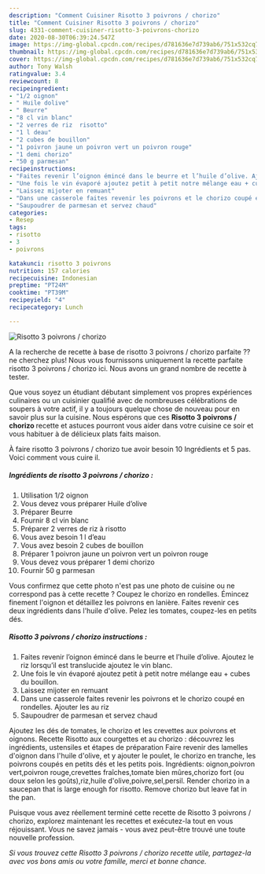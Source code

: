```yaml
---
description: "Comment Cuisiner Risotto 3 poivrons / chorizo"
title: "Comment Cuisiner Risotto 3 poivrons / chorizo"
slug: 4331-comment-cuisiner-risotto-3-poivrons-chorizo
date: 2020-08-30T06:39:24.547Z
image: https://img-global.cpcdn.com/recipes/d781636e7d739ab6/751x532cq70/risotto-3-poivrons-chorizo-photo-principale-de-la-recette.jpg
thumbnail: https://img-global.cpcdn.com/recipes/d781636e7d739ab6/751x532cq70/risotto-3-poivrons-chorizo-photo-principale-de-la-recette.jpg
cover: https://img-global.cpcdn.com/recipes/d781636e7d739ab6/751x532cq70/risotto-3-poivrons-chorizo-photo-principale-de-la-recette.jpg
author: Tony Walsh
ratingvalue: 3.4
reviewcount: 8
recipeingredient:
- "1/2 oignon"
- " Huile dolive"
- " Beurre"
- "8 cl vin blanc"
- "2 verres de riz  risotto"
- "1 l deau"
- "2 cubes de bouillon"
- "1 poivron jaune un poivron vert un poivron rouge"
- "1 demi chorizo"
- "50 g parmesan"
recipeinstructions:
- "Faites revenir l’oignon émincé dans le beurre et l’huile d’olive. Ajoutez le riz lorsqu’il est translucide ajoutez le vin blanc."
- "Une fois le vin évaporé ajoutez petit à petit notre mélange eau + cubes du bouillon."
- "Laissez mijoter en remuant"
- "Dans une casserole faites revenir les poivrons et le chorizo coupé en rondelles. Ajouter les au riz"
- "Saupoudrer de parmesan et servez chaud"
categories:
- Resep
tags:
- risotto
- 3
- poivrons

katakunci: risotto 3 poivrons 
nutrition: 157 calories
recipecuisine: Indonesian
preptime: "PT24M"
cooktime: "PT39M"
recipeyield: "4"
recipecategory: Lunch

---
```



![Risotto 3 poivrons / chorizo](https://img-global.cpcdn.com/recipes/d781636e7d739ab6/751x532cq70/risotto-3-poivrons-chorizo-photo-principale-de-la-recette.jpg)

A la recherche de recette à base de risotto 3 poivrons / chorizo parfaite ?? ne cherchez plus! Nous vous fournissons uniquement la recette parfaite risotto 3 poivrons / chorizo ici. Nous avons un grand nombre de recette à tester.

Que vous soyez un étudiant débutant simplement vos propres expériences culinaires ou un cuisinier qualifié avec de nombreuses célébrations de soupers à votre actif, il y a toujours quelque chose de nouveau pour en savoir plus sur la cuisine. Nous espérons que ces <strong> Risotto 3 poivrons / chorizo </strong> recette et astuces pourront vous aider dans votre cuisine ce soir et vous habituer à de délicieux plats faits maison.

<!--inarticleads1-->

À faire risotto 3 poivrons / chorizo tue avoir besoin 10 Ingrédients et 5 pas. Voici comment vous cuire il.

##### Ingrédients de risotto 3 poivrons / chorizo :

1. Utilisation 1/2 oignon
1. Vous devez vous préparer  Huile d’olive
1. Préparer  Beurre
1. Fournir 8 cl vin blanc
1. Préparer 2 verres de riz à risotto
1. Vous avez besoin 1 l d’eau
1. Vous avez besoin 2 cubes de bouillon
1. Préparer 1 poivron jaune un poivron vert un poivron rouge
1. Vous devez vous préparer 1 demi chorizo
1. Fournir 50 g parmesan


Vous confirmez que cette photo n&#39;est pas une photo de cuisine ou ne correspond pas à cette recette ? Coupez le chorizo en rondelles. Émincez finement l&#39;oignon et détaillez les poivrons en lanière. Faites revenir ces deux ingrédients dans l&#39;huile d&#39;olive. Pelez les tomates, coupez-les en petits dés. 

<!--inarticleads2-->

##### Risotto 3 poivrons / chorizo instructions :

1. Faites revenir l’oignon émincé dans le beurre et l’huile d’olive. Ajoutez le riz lorsqu’il est translucide ajoutez le vin blanc.
1. Une fois le vin évaporé ajoutez petit à petit notre mélange eau + cubes du bouillon.
1. Laissez mijoter en remuant
1. Dans une casserole faites revenir les poivrons et le chorizo coupé en rondelles. Ajouter les au riz
1. Saupoudrer de parmesan et servez chaud


Ajoutez les dés de tomates, le chorizo et les crevettes aux poivrons et oignons. Recette Risotto aux courgettes et au chorizo : découvrez les ingrédients, ustensiles et étapes de préparation Faire revenir des lamelles d&#39;oignon dans l&#39;huile d&#39;olive, et y ajouter le poulet, le chorizo en tranche, les poivrons coupés en petits dés et les petits pois. Ingrédients: oignon,poivron vert,poivron rouge,crevettes fraîches,tomate bien mûres,chorizo fort (ou doux selon les goûts),riz,huile d&#39;olive,poivre,sel,persil. Render chorizo in a saucepan that is large enough for risotto. Remove chorizo but leave fat in the pan. 

<!--inarticleads1-->

<p>
Puisque vous avez réellement terminé cette recette de Risotto 3 poivrons / chorizo, explorez maintenant les recettes et exécutez-la tout en vous réjouissant. Vous ne savez jamais - vous avez peut-être trouvé une toute nouvelle profession.
</p>

<p>
<i>Si vous trouvez cette Risotto 3 poivrons / chorizo recette utile, partagez-la avec vos bons amis ou votre famille, merci et bonne chance.</i>
</p>
